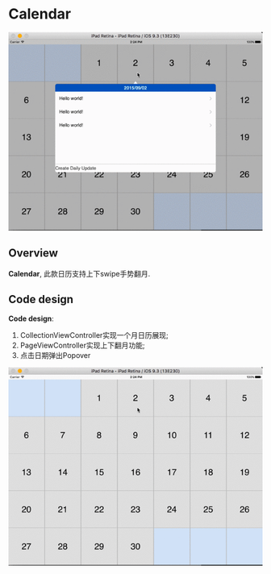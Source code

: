 # Calendar

![image](https://github.com/zl00/Calendar/blob/master/calendar.png)

## Overview

**Calendar**, 此款日历支持上下swipe手势翻月.

## Code design
**Code design**:

1. CollectionViewController实现一个月日历展现;
2. PageViewController实现上下翻月功能;
3. 点击日期弹出Popover

![image](https://github.com/zl00/Calendar/blob/master/calendar.gif)
